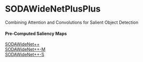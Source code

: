 # SODAWideNetPlusPlus
Combining Attention and Convolutions for Salient Object Detection

#### Pre-Computed Saliency Maps

[SODAWideNet++](https://drive.google.com/drive/folders/12ZpJ5aewFwlX_avG-RNHBWPKaqXTZvIO?usp=sharing) <br />
[SODAWideNet++-M](https://drive.google.com/drive/folders/1zdf1j8xsPnSWS3xK2HAMoz2u9MJoK8iT?usp=sharing) <br />
[SODAWideNet++-S](https://drive.google.com/drive/folders/1_MtnVz1qU63AlrlZ98fCu51gNVyMDnWA?usp=sharing)
